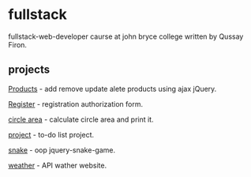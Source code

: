 # fullstack
fullstack-web-developer caurse at john bryce college written by Qussay Firon.

## projects

[Products](Products) - add remove update alete products using ajax jQuery.

[Register](Register) - registration authorization form.

[circle area](https://github.com/dutsy/fullstack/tree/master/circle%20area) - calculate circle area and print it.

[project](project) - to-do list project.

[snake](snake) - oop jquery-snake-game.

[weather](weather) - API wather website.
